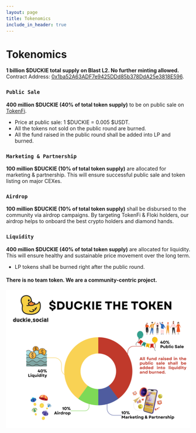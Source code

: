 ```yaml
---
layout: page
title: Tokenomics
include_in_header: true
---
```


# Tokenomics
**1 billion $DUCKIE total supply on Blast L2. No further minting allowed.**
Contract Address: [0x1ba52A63ADF7e9425DDd85b378DdA25e3818E596](https://tl.tokenfi.com/tokens/erc20/0x1ba52A63ADF7e9425DDd85b378DdA25e3818E596?chain=81457).

### `Public Sale`
**400 million $DUCKIE (40% of total token supply)** to be on public sale on [TokenFi](https://tokenfi.com).
- Price at public sale: 1 $DUCKIE = 0.005 $USDT.
- All the tokens not sold on the public round are burned.
- All the fund raised in the public round shall be added into LP and burned.

### `Marketing & Partnership`
**100 million $DUCKIE (10% of total token supply)** are allocated for marketing & partnership. This will ensure successful public sale and token listing on major CEXes.

### `Airdrop`
**100 million $DUCKIE (10% of total token supply)** shall be disbursed to the community via airdrop campaigns. By targeting TokenFi & Floki holders, our airdrop helps to onboard the best crypto holders and diamond hands.

### `Liquidity`
**400 million $DUCKIE (40% of total token supply)** are allocated for liquidity. This will ensure healthy and sustainable price movement over the long term.
- LP tokens shall be burned right after the public round.

#### There is no team token. We are a community-centric project.

![Tokenomics](/assets/tokenomics.png)
